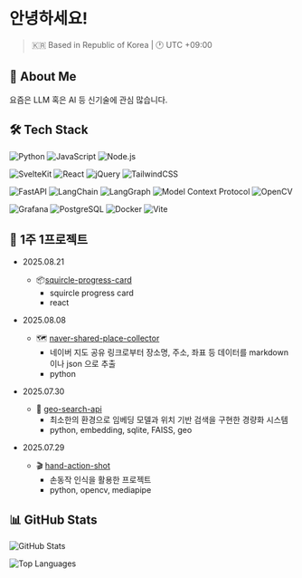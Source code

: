 # 안녕하세요!

> 🇰🇷 Based in Republic of Korea | 🕐 UTC +09:00

## 🚀 About Me

요즘은 LLM 혹은 AI 등 신기술에 관심 많습니다.

## 🛠️ Tech Stack

![Python](https://img.shields.io/badge/Python-3776AB?style=for-the-badge&logo=python&logoColor=white)
![JavaScript](https://img.shields.io/badge/JavaScript-F7DF1E?style=for-the-badge&logo=javascript&logoColor=black)
![Node.js](https://img.shields.io/badge/Node.js-339933?style=for-the-badge&logo=node.js&logoColor=white)

![SvelteKit](https://img.shields.io/badge/SvelteKit-FF3E00?style=for-the-badge&logo=svelte&logoColor=white)
![React](https://img.shields.io/badge/React-61DAFB?style=for-the-badge&logo=react&logoColor=black)
![jQuery](https://img.shields.io/badge/jQuery-0769AD?style=for-the-badge&logo=jquery&logoColor=white)
![TailwindCSS](https://img.shields.io/badge/Tailwind_CSS-38B2AC?style=for-the-badge&logo=tailwind-css&logoColor=white)

![FastAPI](https://img.shields.io/badge/FastAPI-009688?style=for-the-badge&logo=fastapi&logoColor=white)
![LangChain](https://img.shields.io/badge/LangChain-1C3C3C?style=for-the-badge&logo=langchain&logoColor=white)
![LangGraph](https://img.shields.io/badge/LangGraph-FF6B6B?style=for-the-badge&logo=langgraph&logoColor=white)
![Model Context Protocol](https://img.shields.io/badge/Model_Context_Protocol-000000?style=for-the-badge&logo=modelcontextprotocol&logoColor=white)
![OpenCV](https://img.shields.io/badge/OpenCV-5C3EE8?style=for-the-badge&logo=opencv&logoColor=white)

![Grafana](https://img.shields.io/badge/Grafana-F46800?style=for-the-badge&logo=grafana&logoColor=white)
![PostgreSQL](https://img.shields.io/badge/PostgreSQL-316192?style=for-the-badge&logo=postgresql&logoColor=white)
![Docker](https://img.shields.io/badge/Docker-2496ED?style=for-the-badge&logo=docker&logoColor=white)
![Vite](https://img.shields.io/badge/Vite-646CFF?style=for-the-badge&logo=vite&logoColor=white)

## 📌 1주 1프로젝트

- 2025.08.21
  - 📦[squircle-progress-card](https://github.com/jhleee/squircle-progress-card)
    - squircle progress card
    - react

- 2025.08.08
  - 🗺️ [naver-shared-place-collector](https://github.com/jhleee/naver-shared-place-collector)
      - 네이버 지도 공유 링크로부터 장소명, 주소, 좌표 등 데이터를 markdown 이나 json 으로 추출
      - python

- 2025.07.30
  - 🚩 [geo-search-api](https://github.com/jhleee/geo-search-api)
      - 최소한의 환경으로 임베딩 모델과 위치 기반 검색을 구현한 경량화 시스템
      - python, embedding, sqlite, FAISS, geo

- 2025.07.29
  -  🎬 [hand-action-shot](https://github.com/jhleee/hand-action-shot)
      -  손동작 인식을 활용한 프로젝트
      - python, opencv, mediapipe
   

## 📊 GitHub Stats

![GitHub Stats](https://github-readme-stats.vercel.app/api?username=jhleee&show_icons=true&theme=radical&include_all_commits=true&count_private=true)

![Top Languages](https://github-readme-stats.vercel.app/api/top-langs/?username=jhleee&layout=compact&theme=radical)

